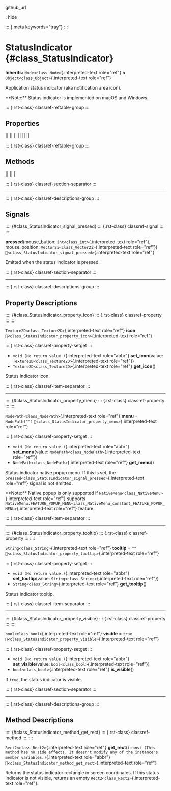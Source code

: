 github_url

:   hide

::: {.meta keywords="tray"}
:::

# StatusIndicator {#class_StatusIndicator}

**Inherits:** `Node<class_Node>`{.interpreted-text role="ref"} **\<**
`Object<class_Object>`{.interpreted-text role="ref"}

Application status indicator (aka notification area icon).

\*\*Note:\*\* Status indicator is implemented on macOS and Windows.

::: {.rst-class}
classref-reftable-group
:::

## Properties

||
||
||
||
||
||

::: {.rst-class}
classref-reftable-group
:::

## Methods

||
||
||

::: {.rst-class}
classref-section-separator
:::

------------------------------------------------------------------------

::: {.rst-class}
classref-descriptions-group
:::

## Signals

:::: {#class_StatusIndicator_signal_pressed}
::: {.rst-class}
classref-signal
:::
::::

**pressed**(mouse_button: `int<class_int>`{.interpreted-text
role="ref"}, mouse_position:
`Vector2i<class_Vector2i>`{.interpreted-text role="ref"})
`🔗<class_StatusIndicator_signal_pressed>`{.interpreted-text role="ref"}

Emitted when the status indicator is pressed.

::: {.rst-class}
classref-section-separator
:::

------------------------------------------------------------------------

::: {.rst-class}
classref-descriptions-group
:::

## Property Descriptions

:::: {#class_StatusIndicator_property_icon}
::: {.rst-class}
classref-property
:::
::::

`Texture2D<class_Texture2D>`{.interpreted-text role="ref"} **icon**
`🔗<class_StatusIndicator_property_icon>`{.interpreted-text role="ref"}

::: {.rst-class}
classref-property-setget
:::

- `void (No return value.)`{.interpreted-text role="abbr"}
  **set_icon**(value: `Texture2D<class_Texture2D>`{.interpreted-text
  role="ref"})
- `Texture2D<class_Texture2D>`{.interpreted-text role="ref"}
  **get_icon**()

Status indicator icon.

::: {.rst-class}
classref-item-separator
:::

------------------------------------------------------------------------

:::: {#class_StatusIndicator_property_menu}
::: {.rst-class}
classref-property
:::
::::

`NodePath<class_NodePath>`{.interpreted-text role="ref"} **menu** =
`NodePath("")`
`🔗<class_StatusIndicator_property_menu>`{.interpreted-text role="ref"}

::: {.rst-class}
classref-property-setget
:::

- `void (No return value.)`{.interpreted-text role="abbr"}
  **set_menu**(value: `NodePath<class_NodePath>`{.interpreted-text
  role="ref"})
- `NodePath<class_NodePath>`{.interpreted-text role="ref"}
  **get_menu**()

Status indicator native popup menu. If this is set, the
`pressed<class_StatusIndicator_signal_pressed>`{.interpreted-text
role="ref"} signal is not emitted.

\*\*Note:\*\* Native popup is only supported if
`NativeMenu<class_NativeMenu>`{.interpreted-text role="ref"} supports
`NativeMenu.FEATURE_POPUP_MENU<class_NativeMenu_constant_FEATURE_POPUP_MENU>`{.interpreted-text
role="ref"} feature.

::: {.rst-class}
classref-item-separator
:::

------------------------------------------------------------------------

:::: {#class_StatusIndicator_property_tooltip}
::: {.rst-class}
classref-property
:::
::::

`String<class_String>`{.interpreted-text role="ref"} **tooltip** = `""`
`🔗<class_StatusIndicator_property_tooltip>`{.interpreted-text
role="ref"}

::: {.rst-class}
classref-property-setget
:::

- `void (No return value.)`{.interpreted-text role="abbr"}
  **set_tooltip**(value: `String<class_String>`{.interpreted-text
  role="ref"})
- `String<class_String>`{.interpreted-text role="ref"} **get_tooltip**()

Status indicator tooltip.

::: {.rst-class}
classref-item-separator
:::

------------------------------------------------------------------------

:::: {#class_StatusIndicator_property_visible}
::: {.rst-class}
classref-property
:::
::::

`bool<class_bool>`{.interpreted-text role="ref"} **visible** = `true`
`🔗<class_StatusIndicator_property_visible>`{.interpreted-text
role="ref"}

::: {.rst-class}
classref-property-setget
:::

- `void (No return value.)`{.interpreted-text role="abbr"}
  **set_visible**(value: `bool<class_bool>`{.interpreted-text
  role="ref"})
- `bool<class_bool>`{.interpreted-text role="ref"} **is_visible**()

If `true`, the status indicator is visible.

::: {.rst-class}
classref-section-separator
:::

------------------------------------------------------------------------

::: {.rst-class}
classref-descriptions-group
:::

## Method Descriptions

:::: {#class_StatusIndicator_method_get_rect}
::: {.rst-class}
classref-method
:::
::::

`Rect2<class_Rect2>`{.interpreted-text role="ref"} **get_rect**()
`const (This method has no side effects. It doesn't modify any of the instance's member variables.)`{.interpreted-text
role="abbr"}
`🔗<class_StatusIndicator_method_get_rect>`{.interpreted-text
role="ref"}

Returns the status indicator rectangle in screen coordinates. If this
status indicator is not visible, returns an empty
`Rect2<class_Rect2>`{.interpreted-text role="ref"}.
